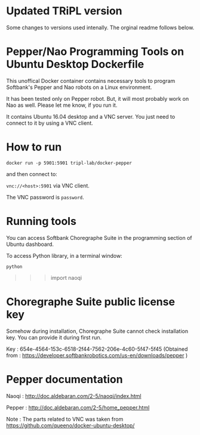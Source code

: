 # Updated TRiPL version
Some changes to versions used intenally. The orginal readme follows below.


# Pepper/Nao Programming Tools on Ubuntu Desktop Dockerfile

This unoffical Docker container contains necessary tools to program Softbank's Pepper and Nao robots on a Linux environment. 

It has been tested only on Pepper robot. But, it will most probably work on Nao as well. Please let me know, if you run it.

It contains Ubuntu 16.04 desktop and a VNC server. You just need to connect to it by using a VNC client.

# How to run

`docker run -p 5901:5901 tripl-lab/docker-pepper`

and then connect to:

`vnc://<host>:5901` via VNC client.

The VNC password is `password`.

# Running tools

You can access Softbank Choregraphe Suite in the programming section of Ubuntu dashboard.

To access Python library, in a terminal window:

`python`

>>> import naoqi

# Choregraphe Suite public license key

Somehow during installation, Choregraphe Suite cannot check installation key. You can provide it during first run. 

Key : 654e-4564-153c-6518-2f44-7562-206e-4c60-5f47-5f45
(Obtained from : https://developer.softbankrobotics.com/us-en/downloads/pepper )

# Pepper documentation

Naoqi : http://doc.aldebaran.com/2-5/naoqi/index.html

Pepper : http://doc.aldebaran.com/2-5/home_pepper.html

Note : The parts related to VNC was taken from https://github.com/queeno/docker-ubuntu-desktop/
